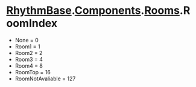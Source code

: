 # [RhythmBase](../../RhythmToolkit.md).[Components](../namespace/Components.md).[Rooms](../class/Rooms.md).RoomIndex

- None = 0
- Room1 = 1
- Room2 = 2
- Room3 = 4
- Room4 = 8
- RoomTop = 16
- RoomNotAvaliable = 127